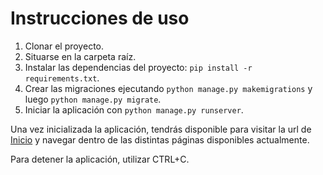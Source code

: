 
# Instrucciones de uso

1. Clonar el proyecto.
2. Situarse en la carpeta raíz.
3. Instalar las dependencias del proyecto: `pip install -r requirements.txt`.
4. Crear las migraciones ejecutando `python manage.py makemigrations` y luego `python manage.py migrate`.
5. Iniciar la aplicación con `python manage.py runserver`.

Una vez inicializada la aplicación, tendrás disponible para visitar la url de [Inicio](http://127.0.0.1:8000/) y navegar dentro de las distintas páginas disponibles actualmente.

Para detener la aplicación, utilizar CTRL+C.
